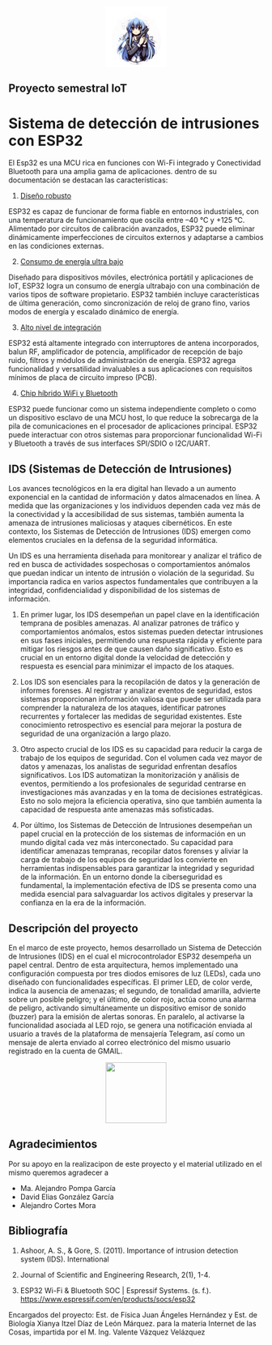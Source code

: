 
<p align="center">
 <img src="img/LogoSecurity.png" width="120px" height="120px" align="center"
</p>


## Proyecto semestral IoT

# Sistema de detección de intrusiones con ESP32
El Esp32 es una MCU rica en funciones con Wi-Fi integrado y Conectividad Bluetooth para una amplia gama de aplicaciones. dentro de su documentación se destacan las características: 

1. [Diseño robusto](#Diseño-robusto)

ESP32 es capaz de funcionar de forma fiable en entornos industriales, con una temperatura de funcionamiento que oscila entre –40 °C y +125 °C. Alimentado por circuitos de calibración avanzados, ESP32 puede eliminar dinámicamente imperfecciones de circuitos externos y adaptarse a cambios en las condiciones externas.

2. [Consumo de energía ultra bajo](#consumo-de-energía-ultrabajo)

Diseñado para dispositivos móviles, electrónica portátil y aplicaciones de IoT, ESP32 logra un consumo de energía ultrabajo con una combinación de varios tipos de software propietario. ESP32 también incluye características de última generación, como sincronización de reloj de grano fino, varios modos de energía y escalado dinámico de energía.

3. [Alto nivel de integración](#Alto-nivel-de-integración)

ESP32 está altamente integrado con interruptores de antena incorporados, balun RF, amplificador de potencia, amplificador de recepción de bajo ruido, filtros y módulos de administración de energía. ESP32 agrega funcionalidad y versatilidad invaluables a sus aplicaciones con requisitos mínimos de placa de circuito impreso (PCB).

4. [Chip híbrido WiFi y Bluetooth](#chip-hibrido-wifi-y-bluetooth)

ESP32 puede funcionar como un sistema independiente completo o como un dispositivo esclavo de una MCU host, lo que reduce la sobrecarga de la pila de comunicaciones en el procesador de aplicaciones principal. ESP32 puede interactuar con otros sistemas para proporcionar funcionalidad Wi-Fi y Bluetooth a través de sus interfaces SPI/SDIO o I2C/UART.

## IDS (Sistemas de Detección de Intrusiones)

Los avances tecnológicos en la era digital han llevado a un aumento exponencial en la cantidad de información y datos almacenados en línea. A medida que las organizaciones y los individuos dependen cada vez más de la conectividad y la accesibilidad de sus sistemas, también aumenta la amenaza de intrusiones maliciosas y ataques cibernéticos. En este contexto, los Sistemas de Detección de Intrusiones (IDS) emergen como elementos cruciales en la defensa de la seguridad informática.

Un IDS es una herramienta diseñada para monitorear y analizar el tráfico de red en busca de actividades sospechosas o comportamientos anómalos que puedan indicar un intento de intrusión o violación de la seguridad. Su importancia radica en varios aspectos fundamentales que contribuyen a la integridad, confidencialidad y disponibilidad de los sistemas de información.


1. En primer lugar, los IDS desempeñan un papel clave en la identificación temprana de posibles amenazas. Al analizar patrones de tráfico y comportamientos anómalos, estos sistemas pueden detectar intrusiones en sus fases iniciales, permitiendo una respuesta rápida y eficiente para mitigar los riesgos antes de que causen daño significativo.  Esto es crucial en un entorno digital donde la velocidad de detección y respuesta es esencial para minimizar el impacto de los ataques.

2.  Los IDS son esenciales para la recopilación de datos y la generación de informes forenses. Al registrar y analizar eventos de seguridad, estos sistemas proporcionan información valiosa que puede ser utilizada para comprender la naturaleza de los ataques, identificar patrones recurrentes y fortalecer las medidas de seguridad existentes. Este conocimiento retrospectivo es esencial para mejorar la postura de seguridad de una organización a largo plazo.


3. Otro aspecto crucial de los IDS es su capacidad para reducir la carga de trabajo de los equipos de seguridad. Con el volumen cada vez mayor de datos y amenazas, los analistas de seguridad enfrentan desafíos significativos. Los IDS automatizan la monitorización y análisis de eventos, permitiendo a los profesionales de seguridad centrarse en investigaciones más avanzadas y en la toma de decisiones estratégicas. Esto no solo mejora la eficiencia operativa, sino que también aumenta la capacidad de respuesta ante amenazas más sofisticadas.

4. Por último, los Sistemas de Detección de Intrusiones desempeñan un papel crucial en la protección de los sistemas de información en un mundo digital cada vez más interconectado. Su capacidad para identificar amenazas tempranas, recopilar datos forenses y aliviar la carga de trabajo de los equipos de seguridad los convierte en herramientas indispensables para garantizar la integridad y seguridad de la información. En un entorno donde la ciberseguridad es fundamental, la implementación efectiva de IDS se presenta como una medida esencial para salvaguardar los activos digitales y preservar la confianza en la era de la información.

## Descripción del proyecto

En el marco de este proyecto, hemos desarrollado un Sistema de Detección de Intrusiones (IDS) en el cual el microcontrolador ESP32 desempeña un papel central. Dentro de esta arquitectura, hemos implementado una configuración compuesta por tres diodos emisores de luz (LEDs), cada uno diseñado con funcionalidades específicas. El primer LED, de color verde, indica la ausencia de amenazas; el segundo, de tonalidad amarilla, advierte sobre un posible peligro; y el último, de color rojo, actúa como una alarma de peligro, activando simultáneamente un dispositivo emisor de sonido (buzzer) para la emisión de alertas sonoras. En paralelo, al activarse la funcionalidad asociada al LED rojo, se genera una notificación enviada al usuario a través de la plataforma de mensajería Telegram, así como un mensaje de alerta enviado al correo electrónico del mismo usuario registrado en la cuenta de GMAIL.

<p align="center">
 <img src="img/" width="120px" height="120px" align="center"
</p>

## Agradecimientos

Por su apoyo en la realizacipon de este proyecto y el material utilizado en el mismo queremos agradecer a 
 - Ma. Alejandro Pompa García
 - David Elias González García
 - Alejandro Cortes Mora

## Bibliografía

1. Ashoor, A. S., & Gore, S. (2011). Importance of intrusion detection system (IDS). International 

2. Journal of Scientific and Engineering Research, 2(1), 1-4.


3. ESP32 Wi-Fi & Bluetooth SOC | Espressif Systems. (s. f.). https://www.espressif.com/en/products/socs/esp32



Encargados del proyecto: Est. de Física Juan Ángeles Hernández y Est. de Biología Xianya Itzel Díaz de León Márquez. para la materia Internet de las Cosas, impartida por el M. Ing. Valente Vázquez Velázquez


